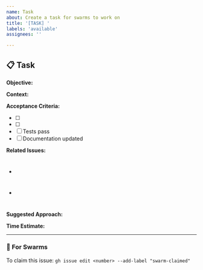 ```yaml
---
name: Task
about: Create a task for swarms to work on
title: '[TASK] '
labels: 'available'
assignees: ''

---
```


## 📋 Task

**Objective:**
<!-- What needs to be done? -->

**Context:**
<!-- Why is this needed? Background information -->

**Acceptance Criteria:**
<!-- What defines this task as complete? -->
- [ ] 
- [ ] 
- [ ] Tests pass
- [ ] Documentation updated

**Related Issues:**
<!-- Link to related issues or PRs -->
- #
- #

**Suggested Approach:**
<!-- Optional: How might someone approach this task? -->

**Time Estimate:**
<!-- Optional: How long might this take? -->

---
### 🐝 For Swarms
To claim this issue: `gh issue edit <number> --add-label "swarm-claimed"`